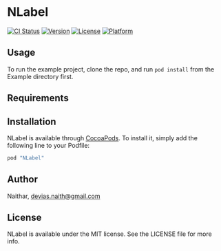 # NLabel

[![CI Status](http://img.shields.io/travis/Naithar/NLabel.svg?style=flat)](https://travis-ci.org/Naithar/NLabel)
[![Version](https://img.shields.io/cocoapods/v/NLabel.svg?style=flat)](http://cocoapods.org/pods/NLabel)
[![License](https://img.shields.io/cocoapods/l/NLabel.svg?style=flat)](http://cocoapods.org/pods/NLabel)
[![Platform](https://img.shields.io/cocoapods/p/NLabel.svg?style=flat)](http://cocoapods.org/pods/NLabel)

## Usage

To run the example project, clone the repo, and run `pod install` from the Example directory first.

## Requirements

## Installation

NLabel is available through [CocoaPods](http://cocoapods.org). To install
it, simply add the following line to your Podfile:

```ruby
pod "NLabel"
```

## Author

Naithar, devias.naith@gmail.com

## License

NLabel is available under the MIT license. See the LICENSE file for more info.
